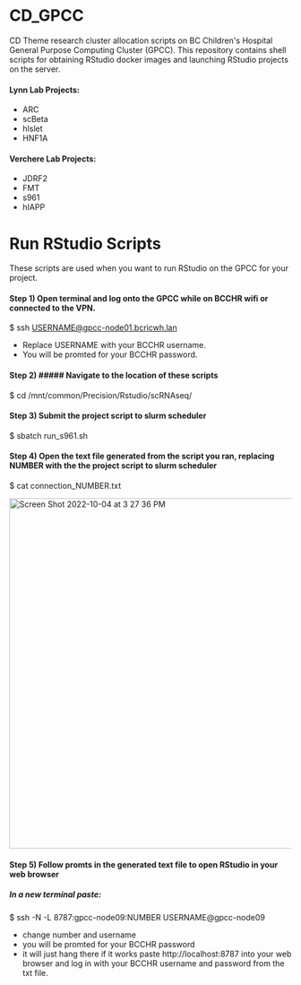 # CD_GPCC
CD Theme research cluster allocation scripts on BC Children's Hospital General Purpose Computing Cluster (GPCC). This repository contains shell scripts for obtaining RStudio docker images and launching RStudio projects on the server. 

#### Lynn Lab Projects:
- ARC
- scBeta
- hIslet
- HNF1A

#### Verchere Lab Projects:
- JDRF2
- FMT
- s961
- hIAPP

# Run RStudio Scripts

These scripts are used when you want to run RStudio on the GPCC for your project. 

#### Step 1) Open terminal and log onto the GPCC while on BCCHR wifi or connected to the VPN. 
$ ssh USERNAME@gpcc-node01.bcricwh.lan
- Replace USERNAME with your BCCHR username. 
- You will be promted for your BCCHR password. 

#### Step 2) ##### Navigate to the location of these scripts 
$ cd /mnt/common/Precision/Rstudio/scRNAseq/

#### Step 3) Submit the project script to slurm scheduler
$ sbatch run_s961.sh

#### Step 4) Open the text file generated from the script you ran, replacing NUMBER with the  the project script to slurm scheduler
$ cat connection_NUMBER.txt

<img width="625" alt="Screen Shot 2022-10-04 at 3 27 36 PM" src="https://user-images.githubusercontent.com/62624873/193941661-2568c6a7-53b9-4741-a4c8-5659c80f0b3e.png">

#### Step 5) Follow promts in the generated text file to open RStudio in your web browser
##### In a new terminal paste:
$ ssh -N -L 8787:gpcc-node09:NUMBER USERNAME@gpcc-node09 
- change number and username
- you will be promted for your BCCHR password
- it will just hang there if it works
paste http://localhost:8787 into your web browser and log in with your BCCHR username and password from the txt file.
